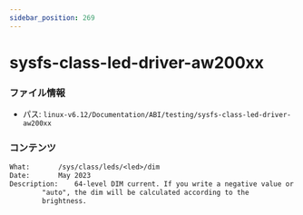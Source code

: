 ```yaml
---
sidebar_position: 269
---
```

# sysfs-class-led-driver-aw200xx

### ファイル情報

- パス: `linux-v6.12/Documentation/ABI/testing/sysfs-class-led-driver-aw200xx`

### コンテンツ

```txt
What:		/sys/class/leds/<led>/dim
Date:		May 2023
Description:	64-level DIM current. If you write a negative value or
		"auto", the dim will be calculated according to the
		brightness.

```
